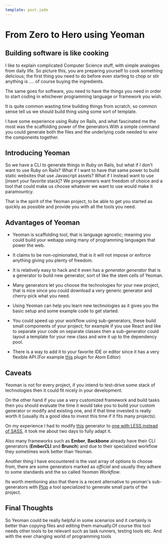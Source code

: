 ```yaml
---
template: post.jade
---
```

From Zero to Hero using Yeoman
===============

Building software is like cooking
---------------------------------

I like to explain complicated Computer Science stuff, with simple analogies from daily life.
So picture this, you are preparing yourself to cook something delicious; the first thing you need to do
before even starting to chop or stir anything is .... of course buying the ingredients.

The same goes for software, you need to have the things you need in order to start coding in whichever
programming language or framework you wish.

It is quite common wasting time building things from scratch, so common sense tell us we should build thing using some sort of template.

I have some experience using Ruby on Rails, and what fascinated me the most was the scaffolding power of the generators.With a simple command you could generate both the files and the underlying code needed to *wire* the components together.


Introducing Yeoman
------------------

So we have a CLI to generate things in Ruby on Rails, but what if I don't want to use Ruby on Rails?
What if I want to have that same power to build static websites that use Javascript assets?
What if I instead want to use [insert your favorite stack]?
We programmers want freedom of choice and a tool that could make us choose whatever we want to use would make it paramountcy.

That is the spirit of the Yeoman project, to be able to get you started as quickly as possible and provide you with all the tools you need.

Advantages of Yeoman
--------------------

- Yeoman is scaffolding tool, that is language agnostic; meaning you could build your webapp using many of programming languages that power the web.

- It claims to be non-opinionated, that is it will not impose or enforce anything giving you plenty of freedom.

- It is relatively easy to hack and it even has a *generator generator* that is a generator to build new generator, sort of like the stem cells of Yeoman.

- Many generators let you choose the technologies for your new project, that is nice since you could download a very generic generator and cherry-pick what you need.

- Using Yeoman can help you learn new technologies as it gives you the basic setup and some example code to get started.

- You could speed up your workflow using sub-generators, these build small components of your project; for example if you use React and like to separate your code on separate classes then a sub-generator could layout a template for your new class and wire it up to the dependency pool.

- There is a way to add it to your favorite IDE or editor since it has a very flexible API.(For example [this](https://atom.io/packages/atom-yeoman) plugin for Atom Editor)

Caveats
-------

Yeoman is not for every project, if you intend to test-drive some stack of technologies then it could fit nicely in your development.

On the other hand if you use a very customized framework and build tasks then you should evaluate the time it would take you to build your custom generator or modify and existing one, and if that time invested is really worth it (usually its a good idea to invest this time if it fits many projects).

On my experience I had to modify [this](https://www.npmjs.com/package/generator-react-gulp-browserify) generator to [one with LESS instead of SASS](https://www.npmjs.com/package/generator-react-gulp-browserify-less), it took me about two days to fully adapt it.

Also many frameworks such as **Ember**, **Backbone** already have their CLI generators (**EmberCLI** and **Brunch**) and due to their specialized workflow they sometimes work better than Yeoman.

Another thing I have encountered is the vast array of options to choose from, there are some generators marked as *official* and usually they adhere to some standards and the so called *Yeoman Workflow*.

Its worth mentioning also that there is a recent alternative to yeoman's sub-generators with [Plop](https://github.com/amwmedia/plop)
a tool specialized to generate small parts of the project.

Final Thoughts
---------------

So Yeoman could be really helpful in some scenarios and it certainly is better than copying files and editing them manually.Of course this tool needs other tools to be relevant such as task runners, testing tools etc. And with the ever changing world of programming tools
